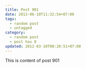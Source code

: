 ```yaml
---
title: Post 901
date: 2013-06-10T11:32:54+07:00
tags:
  - random post
  - untagged
category:
  - random post
  - post has 0
updated: 2012-03-10T08:20:51+07:00
---
```

This is content of post 901